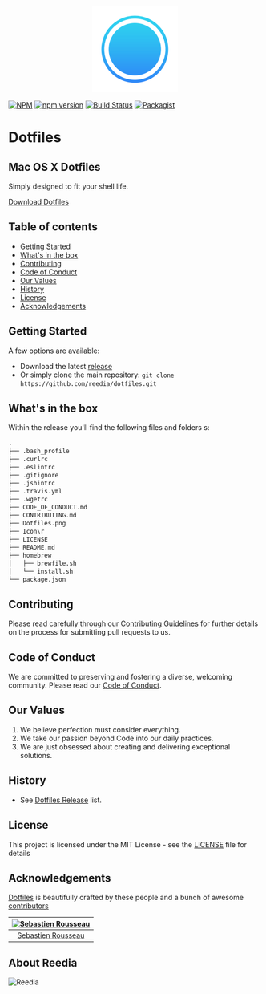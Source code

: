 <p align="center">
  <img src="Dotfiles.png" alt="Dotfiles Logo" title="Dotfiles Logo">
</p>


[![NPM](https://nodei.co/npm/reedia-dotfiles.png)](https://nodei.co/npm/reedia-dotfiles/)
[![npm version](https://badge.fury.io/js/reedia-dotfiles.svg)](https://badge.fury.io/js/reedia-dotfiles)
[![Build Status](https://travis-ci.org/reedia/dotfiles.svg?branch=master)](https://travis-ci.org/reedia/dotfiles)
[![Packagist](https://img.shields.io/badge/license-MIT-blue.svg)](https://skeletonic.github.io/license)

# Dotfiles
## Mac OS X Dotfiles

Simply designed to fit your shell life.

<a href="https://github.com/reedia/dotfiles/releases/latest">Download Dotfiles</a>

## Table of contents

-   [Getting Started](#getting-started)
-   [What's in the box](#whats-in-the-box)
-   [Contributing](#contributing)
-   [Code of Conduct](#code-of-conduct)
-   [Our Values](#our-values)
-   [History](#history)
-   [License](#license)
-   [Acknowledgements](#acknowledgements)

## Getting Started

A few options are available:

-   Download the latest [release](https://github.com/reedia/dotfiles/releases/latest)
-   Or simply clone the main repository: `git clone https://github.com/reedia/dotfiles.git`

## What's in the box

Within the release you'll find the following files and folders s:

```
.
├── .bash_profile
├── .curlrc
├── .eslintrc
├── .gitignore
├── .jshintrc
├── .travis.yml
├── .wgetrc
├── CODE_OF_CONDUCT.md
├── CONTRIBUTING.md
├── Dotfiles.png
├── Icon\r
├── LICENSE
├── README.md
├── homebrew
│   ├── brewfile.sh
│   └── install.sh
└── package.json

```

## Contributing

Please read carefully through our [Contributing Guidelines](https://github.com/reedia/dotfiles/blob/master/CONTRIBUTING.md) for further details on the process for submitting pull requests to us.

## Code of Conduct
We are committed to preserving and fostering a diverse, welcoming community. Please read our [Code of Conduct](https://github.com/reedia/dotfiles/blob/master/CODE_OF_CONDUCT.md).

## Our Values
1.  We believe perfection must consider everything.
2.  We take our passion beyond Code into our daily practices.
3.  We are just obsessed about creating and delivering exceptional solutions.

## History

*   See [Dotfiles Release](https://github.com/reedia/dotfiles/releases) list.


## License

This project is licensed under the MIT License - see the [LICENSE](https://github.com/reedia/dotfiles/blob/master/LICENSE) file for details

## Acknowledgements

[Dotfiles](https://dotfiles.io) is beautifully crafted by these people and a bunch of awesome [contributors](https://github.com/reedia/dotfiles/graphs/contributors)

| [![Sebastien Rousseau](https://avatars0.githubusercontent.com/u/1394998?s=117)](http://sebastienrousseau.co.uk) |
| :-------------------------------------------------------------------------------------------------------------: |
| [Sebastien Rousseau](https://github.com/sebastienrousseau)                                                      |

## About Reedia

![Reedia](https://avatars0.githubusercontent.com/u/488747?s=200)

